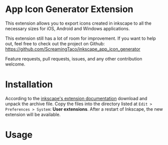 # App Icon Generator Extension

This extension allows you to export icons created in inkscape to all the 
necessary sizes for iOS, Android and Windows applications.

This extension still has a lot of room for improvement. If you want to help out, 
feel free to check out the project on Github: 
<https://github.com/ScreamingTaco/inkscape_app_icon_generator>

Feature requests, pull requests, issues, and any other contribution welcome.

# Installation

According to the [inkscape's extension documentation] download and unpack the 
archive file. Copy the files into the directory listed at 
`Edit > Preferences > System`: **User extensions**. 
After a restart of Inkscape, the new extension will be available.



# Usage




[homepage]: https://inkscape.org/~screamingtaco.cv/%E2%98%85app-icon-generator-extension
[upstream]: https://github.com/ScreamingTaco/inkscape_app_icon_generator
[windows branch]: https://github.com/RonAFGreve/inkscape_app_icon_generator/tree/Windows
[windwos branch documentation]: https://github.com/zzeroo/inkscape_app_icon_generator
[inkscape's extension documentation]: https://inkscape.org/gallery/=extension/



